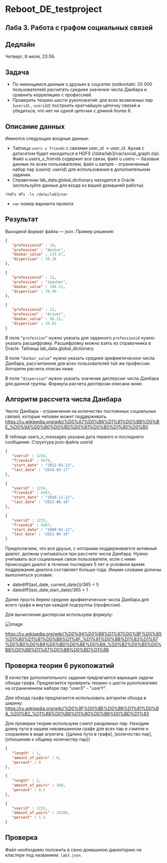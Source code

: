 # Reboot_DE_testproject

## Лаба 3. Работа с графом социальных связей

## Дедлайн

Четверг, 8 июля, 23:59.

## Задача

* По имеющимся данным о друзьях в соцсетях (estkontakt: 20 000 пользователей) расчитать среднее значение числа Данбара и сравнить корреляцию с профессией.
* Проверить теорию шести рукопожатий: для всех возможных пар (`userid1` , `userid2`) построить кратчайшую цепочку связей и убедиться, что нет ни одной цепочки с длиной более 6.

## Описание данных

Имеются следующие входные данные:

* Таблица `users x friends` с связями user_id -> user_id. 
   Архив с датасетом будет находиться в HDFS (/data/lab3/var/social_graph.zip). Файл u.users_x_friends содержит все связи, файл u.users — базовые данные по всем пользователем,      файл u.sample - ограниченный набор пар (userid; userid) для использования в дополнительном задании.
* Справочник lab_data.global_dictionary находится в Oracle (используйте данные для входа из вашей домашней работы). 

`!hdfs dfs -ls /data/lab3/var`
* `var` номер варианта проекта

## Результат

Выходной формат файла — json. Пример решения:

```json
{
   "professionid" : 10,
   "profession" : "doctor",
   "danbar_value" : 133.67,
   "dispersion" : 50.28
},

{
   "professionid" : 11,
   "profession" : "teacher",
   "danbar_value" : 284.52,
   "dispersion" : 70.49
},

{
   "professionid" : 12,
   "profession" : "driver",
   "danbar_value" : 90.15,
   "dispersion" : 34.83
}
```

В поле `“profession”` нужно указать для заданного `professionid` нужно указать расшифровку. Расшифровку можно взять из справочника в Oracle. Таблица lab_data.global_dictionary.

В поле `“danbar_value”` нужно указать среднее арифметическое числа Данбара, рассчитанное для всех пользователей той же профессии. Алгоритм расчета описан ниже.

В поле `“dispersion”` нужно указать значение дисперсии числа Данбара для данной группы. Формула расчета дисперсии описана ниже.

## Алгоритм рассчета числа Данбара

Число Данбара - ограничение на количество постоянных социальных связей, которые человек может поддерживать. 
https://ru.wikipedia.org/wiki/%D0%A7%D0%B8%D1%81%D0%BB%D0%BE_%D0%94%D0%B0%D0%BD%D0%B1%D0%B0%D1%80%D0%B0

В таблице users_x_messages указана дата первого и последнего сообщения. Структура json-файла userid

```json
{
   "userid" : 1234,
   "friendid" : 5678,
   "start_date" : "2012-05-12",
   "last_date" : "2016-03-17"
},

{
   "userid" : 1234,
   "friendid" : 4567,
   "start_date" : "2010-11-22",
   "last_date" : "2021-06-10"
},

{
   "userid" : 1235,
   "friendid" : 4567,
   "start_date" : "2008-01-12",
   "last_date" : "2021-06-10"
}
```
Предполагаем, что все друзья, с которыми поддерживается активный диалог, должны учитываться при рассчете числа Данбара.
Нужно учитывать все социальные связи пользователя, если с ними происходил диалог в течение последних 5 лет и условное время поддержания диалога составляет больше года.
Иными словами должны выполняться условия:

* datediff(last_date, current_date())/365 < 5
* datediff(last_date,start_date)/365 > 1

Далее просто берем среднее арифметическое числа Данбара для всего графа и внутри каждой подгруппы (профессии).

Для вычисления дисперсии используем формулу:

![image](https://user-images.githubusercontent.com/49373421/121674532-d9b24980-caba-11eb-9cdf-3ec373896d7e.png)

https://ru.wikipedia.org/wiki/%D0%94%D0%B8%D1%81%D0%BF%D0%B5%D1%80%D1%81%D0%B8%D1%8F_%D1%81%D0%BB%D1%83%D1%87%D0%B0%D0%B9%D0%BD%D0%BE%D0%B9_%D0%B2%D0%B5%D0%BB%D0%B8%D1%87%D0%B8%D0%BD%D1%8B

## Проверка теории 6 рукопожатий

В качестве дополнительного задания предлагается вариация задачи обхода графа.
Предлагается проверить теорию о шести рукопожатиях на ограниченном наборе пар "userX" - "userY".

Для обхода графа предлагается использовать алгоритм обхода в ширину:
https://ru.wikipedia.org/wiki/%D0%9F%D0%BE%D0%B8%D1%81%D0%BA_%D0%B2_%D1%88%D0%B8%D1%80%D0%B8%D0%BD%D1%83

Для проверки теории используем сэмпл рандомных пар. 
Находим длину пути в нашем невзвешенном графе для всех пар в сэмпле и сохраняем в виде агрегата.
{[длина пути в графе], [количество пар], [отношение к общему количеству пар]}

```json
{
   "length" : 1,
   "amount_of_pairs" : 0,
   "percent" : 0
},

{
   "length" : 2,
   "amount_of_pairs" : 380,
   "percent" : 0.1
},

{
   "userid" : 1235,
   "amount_of_pairs" : 24280,
   "percent" : 1.5
}
```

## Проверка

Файл необходимо положить в свою домашнюю директорию на кластере под названием: `lab3.json`.
